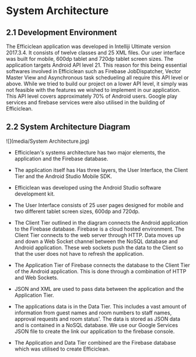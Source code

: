 # System Architecture

## 2.1 Development Environment

The Efficiclean application was developed in Intelliji Ultimate version 2017.3.4. It consists of twelve classes and 25 XML files. Our user interface was built for mobile, 600dp tablet and 720dp tablet screen sizes. The application targets Android API level 21. This reason for this being essential softwares involved in Efficiclean such as Firebase JobDispatcher, Vector Master View and Asynchronous task schedueling all require this API level or above. While we tried to build our project on a lower API level, it simply was not feasible with the features we wished to implement in our application. This API level covers approximately 70% of Android users. Google play services and firebase services were also utilised in the building of Efficiclean.

## 2.2 System Architecture Diagram

![](media/System Architecture.jpg)

- Efficiclean's systems architecture has two major elements, the application and the Firebase database.

- The application itself has Has three layers, the User Interface, the Client Tier and the Android Studio Mobile SDK.

- Efficiclean was developed using the Android Studio software development kit.

- The User Interface consists of 25 user pages designed for mobile and two different tablet screen sizes, 600dp and 720dp.

- The Client Tier outlined in the diagram connects the Android application to the Firebase database. Firebase is a cloud hosted environment. The Client Tier connects to the web server through HTTP. Data moves up and down a Web Socket channel between the NoSQL database and Android application. These web sockets push the data to the Client so that the user does not have to refresh the application.

- The Application Tier of Firebase connects the database to the Client Tier of the Android application. This is done through a combination of HTTP and Web Sockets.

- JSON and XML are used to pass data between the application and the Application Tier.

- The applications data is in the Data Tier. This includes a vast amount of information from guest names and room numbers to staff names, approval requests and room status'. The data is stored as JSON data and is contained in a NoSQL database. We use our Google Services JSON file to create the link our application to the firebase console.

- The Application and Data Tier combined are the Firebase database which was utilised to create Efficiclean. 

